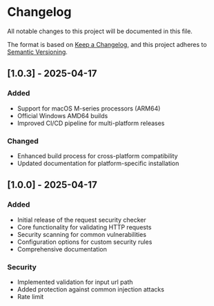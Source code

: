 # Changelog

All notable changes to this project will be documented in this file.

The format is based on [Keep a Changelog](https://keepachangelog.com/en/1.0.0/),
and this project adheres to [Semantic Versioning](https://semver.org/spec/v2.0.0.html).

## [1.0.3] - 2025-04-17

### Added

- Support for macOS M-series processors (ARM64)
- Official Windows AMD64 builds
- Improved CI/CD pipeline for multi-platform releases

### Changed

- Enhanced build process for cross-platform compatibility
- Updated documentation for platform-specific installation

## [1.0.0] - 2025-04-17

### Added

- Initial release of the request security checker
- Core functionality for validating HTTP requests
- Security scanning for common vulnerabilities
- Configuration options for custom security rules
- Comprehensive documentation

### Security

- Implemented validation for input url path
- Added protection against common injection attacks
- Rate limit
